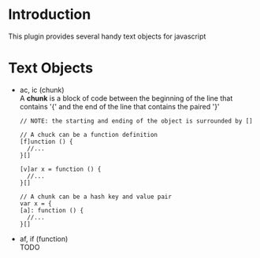 # Introduction
This plugin provides several handy text objects for javascript

# Text Objects
- ac, ic (chunk)  
  A **chunk** is a block of code between the beginning of the line that
  contains '{' and the end of the line that contains the paired '}'
  ```
  // NOTE: the starting and ending of the object is surrounded by []

  // A chuck can be a function definition
  [f]unction () {
    //...
  }[]

  [v]ar x = function () {
    //...
  }[]

  // A chunk can be a hash key and value pair
  var x = {
  [a]: function () {
    //...
  }[]
  ```
- af, if (function)  
  TODO
